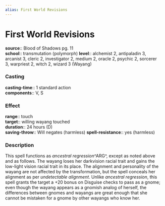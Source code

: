 ```yaml
---
alias: First World Revisions
---
```


# First World Revisions 

**source**:: Blood of Shadows pg. 11  
**school**:: transmutation (polymorph)
**level**:: alchemist 2, antipaladin 3, arcanist 3, cleric 2, investigator 2, medium 2, oracle 2, psychic 2, sorcerer 3, warpriest 2, witch 2, wizard 3 (Wayang)

### Casting 

**casting-time**:: 1 standard action  
**components**:: V, S

### Effect 

**range**:: touch  
**target**:: willing wayang touched  
**duration**:: 24 hours (D)  
**saving-throw**:: Will negates (harmless)
**spell-resistance**:: yes (harmless)

### Description 

This spell functions as *ancestral regression*^ARG^, except as noted above and as follows. The wayang loses her darkvision racial trait and gains the low-light vision racial trait in its place. The alignment and personality of the wayang are not affected by the transformation, but the spell conceals her alignment as per *undetectable alignment*. Unlike *ancestral regression*, this spell grants the target a +20 bonus on Disguise checks to pass as a gnome; even though the wayang appears as a gnomish analog of herself, the differences between gnomes and wayangs are great enough that she cannot be mistaken for a gnome by other wayangs who know her.
